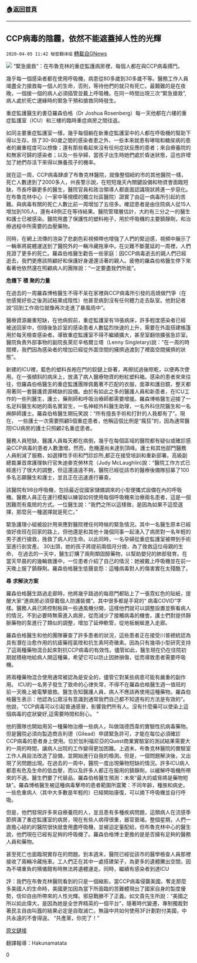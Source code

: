 ###  [:house:返回首頁](https://github.com/ourhimalayas/txt)
---

## CCP病毒的陰霾，依然不能遮蓋掉人性的光輝
`2020-04-05 11:42 秘密翻译组` [轉載自GNews](https://gnews.org/zh-hant/162940/)

![](https://s3-ap-northeast-1.amazonaws.com/news.guo.offload.media/wp-content/uploads/2020/04/05114118/CCP%E7%97%85%E6%AF%92%E7%9A%84%E9%98%B4%E9%9C%BE%EF%BC%8C%E4%BE%9D%E7%84%B6%E4%B8%8D%E8%83%BD%E9%81%AE%E7%9B%96%E6%8E%89%E4%BA%BA%E6%80%A7%E7%9A%84%E5%85%89%E8%BE%89.jpg)
“緊急搶救“：在布魯克林的重症監護病房裡，每個人都在與CCP病毒搏鬥。

幾乎每一個感染者都在使用呼吸機，病患從80多歲到30多歲不等。醫務工作人員竭盡全力搶救每一個人的生命，否則，等待他們的就只有死亡。最艱難的是在夜晚，一個接一個的病人必須插管並戴上呼吸機。在同一時間出現三次“緊急搶救”,病人處於死亡邊緣時的緊急干預和搶救同時發生。

重症監護醫生約書亞羅森伯格（Dr Joshua Rosenberg）每一天他都在六樓的重症監護室（ICU）和三樓的臨時重症病房之間往返。

如同主要重症監護室一樣，幾乎每個躺在新重症監護室中的人都在呼吸機的幫助下得以生存。除了30-80歲之間的感染者患之外，一些本來就患有哮喘和糖尿病的患者的嚴重程度可以想像；還有那些看起來沒有任何症狀反應的患者；來自療養院的和無家可歸的感染者；以及一些孕婦，當孩子出生時她們處於昏迷狀態，這也許增加了她們存活下來得以撫養孩子的機率。

就在這一周，CCP病毒肆虐了布魯克林醫院，就像整個紐約市的其他醫院一樣，死亡人數達到了2000多人，州長警示說，在短短幾天內關鍵設備和物資會面臨短缺，市長呼籲更多的醫生，醫院官員和政治領導人都直面認識現狀將進一步惡化。在布魯克林中心（一家中等規模的獨立社區醫院）證實了由這一病毒所引起的苦難。與病毒有關的死亡人數比前一周增加了五倍多。確認患者是由住院病人從15人增加到105人，還有48例正在等待結果。醫院管理層估計，大約有三分之一的醫生和護士已被感染。醫院用盡了保護性的塑料袍子，用於呼吸機的主要鎮靜劑，和治療過程中所需要的血壓藥物。

同時，在網上流傳的渲染了悲劇色彩視頻帶也增強了人們的緊迫感，視頻中展示了一輛車將屍體運送到了醫院外的一輛冷藏拖車中。在災難不斷蔓延的一周裡，人們見證了更多的死亡。羅森伯格醫生勸告一些家庭：因CCP病毒逝去的親人們已經逝去，我們更應該照顧好和保護好身邊還活著的親人。疲倦的羅森伯格醫生停下來看著他依然還在照顧病人的團隊說：“一定要盡我們所能”。

**危機下** **積** **聚的力量**

在過去的一周羅森博格醫生不得不呆在家裡與CCP病毒所引發的高燒做鬥爭（在他感覺好些之後測試結果成陰性）他甚至病到沒有任何體力走去臥室。他對記者說“回到工作崗位就像再次走進了暴風雨中”。

醫療資源嚴重短缺，在他病假前，重症監護室有18張病床，許多輕度感染者已經被送回家中，但隨後急診室的感染患者人數猛烈快速的上升，需要在外面搭建帳篷用於每天檢查感染者。導致重症監護室不得不繼續擴大，甚至室翻倍擴張急診室。醫院負責外部事物的副院長萊尼辛格爾立塔（Lenny Singletary)說：“在一周的時間裡，我們因為感染者的增加已經從外面空間的擁擠過渡到了裡面空間擁擠的狀態”。

新建的ICU裡，藍色的塑料長袍在門的鉸鏈上掛著，再擦拭過後晾乾，以便再次使用。在一張傾斜的病床上，放滿了病人醫療物資的粉紅塑料箱。感染的患者來來往往，但羅森伯格醫生的重症監護團隊佩戴著不匹配的衣服，面罩和護目鏡，整天都用著同一套醫護資源稀缺的設備。由於有如此之多的醫護人員和新患者，在ICU工作的一些列醫生，護士，藥劑師和呼吸治療師都需要增援。羅森博格醫生迎接了一名足科醫生和她的兩名實習生，一名神經外科醫生助理，一名外科住院醫生和一名麻醉師護士。羅森伯格醫生開玩笑說：“所有擅長手術和打針的人我都有了”。現在， 一些護士一次需要照顧5個重症患者，他稱這個比例是“瘋狂”的，因為通常醫院ICU病房的護士只照顧2名重症患者。

醫務人員短缺，醫護人員每天都在病倒，幾乎在每個區域的醫院都有疑似或確診感染CCP病毒的患者人數激增。然而，危機還尚未達到頂峰。護士和其他部門醫務人員削減了服務，如選擇性手術和門診診所,都正在接受培訓和重新部署。高級副總裁兼首席護理執行官朱迪麥克勞林克（Judy McLaughlin)說：“醫院工作方式已經進行了很大的調整，但這還遠遠不夠，醫院已經從該市的醫療後備隊招募了100多名志願醫生和護士，並且正在迅速進行審查。

該醫院有98台呼吸機，包括最近從國家儲備調來的小型便攜式設備在內的呼吸機。醫務人員正在運行模擬以練習如何使用每個呼吸機來治療兩名患者，這是一個困難而有風險的方式。一位醫生說：“我們之所以這樣做，是因為如果不這麼選擇，那麼另一種選擇就是死亡。”

緊急護理小組被設計用來應對醫院裡任何時候的緊急情況。其中一名醫生原本已經值好夜班在回家的路上，但他還是和其他十幾個同事一起湧入了病房對一名年輕的男子進行搶救，挽救了病人的生命。以此同時，一名孕婦從重症監護室被帶到手術室進行剖宮產。 30出頭，她的孩子將提前兩個月分娩，為了挽救這位母親的生命， 在過去的一天中，醫生訂購了兩劑類固醇藥物，以幫助嬰兒的肺部發育。在當天早晨的的幾輪救護中，一位患者介紹了自己的情況：她被戴上呼吸機並在前一天晚上服了鎮靜劑。羅森伯格醫生低聲哀怨：這種病毒對人的傷害實在太殘酷了。

**尋** **求解決方案**

羅森伯格醫生路過走廊時，他將幾乎路過的每扇門都貼上了一張霓虹色的貼紙，提醒大家“進病房必須穿戴個人防護裝備”。其中很多都是手寫的“ 病毒COVID”字樣。醫務人員已將控制板與一些通風機分開，這樣他們就可以調整設置並察看病人的情況，不到必要時無需進入病房，從而減少了接觸病毒的機會。護士們對提供靜脈藥物的泵進行了類似的調整，增加了延伸軟管，從地板蜿蜒進入走廊。

羅森伯格醫生和他的團隊審查了許多患者的狀況，這些患者正在接受川普總統認為具有潛在治愈作用的抗瘧藥羥氯喹和抗生素阿奇黴素。因為只有幾項小型研究支持了這兩種藥物混合起來對抗CCP病毒的有效性。儘管如此，醫生現在仍在住院初期就積極地給病人開這種藥，希望它可以防止因肺損傷，從而導致患者需要呼吸機。

將兩種藥物混合使用通常被認為是安全的，儘管它對某些病患可能有嚴重的副作用。 ICU的一名男子發生了致命的心律失常，不得不在羅森伯格醫生週一值班的前一天晚上被電擊搶救。醫生告知醫護人員，病人不應該再使用這種藥物。羅森伯格醫生表示：他認為公眾沒有意識到通常我們自己都不知道有的方法是有效的”。他說，“CCP病毒可以引起普通感冒，影響我們所有人。沒有什麼藥可以使染上這個病毒的症狀變好,這需要時間和耐心。 ”

他的團隊也開始用另一種藥物治療一些病人，叫做瑞德西韋的實驗性抗病毒藥物。但是醫院必須向製造商吉利德（Gilead）申請緊急許可，才能在每位必須確診CCP病毒的患者身上使用。位於加利福尼亞的Quest商業實驗室的測試結果需要大約一周的時間，讓病人出院的工作變得更加困難。上週末，布魯克林醫院的實驗室工作人員設法改造了設備，並開始進行自我的檢測。但是，一個問題解決後，又出現了另問題出現。在過去的一周中，醫院一度出現藥物短缺的情況。許多ICU病人都患有危及生命的低血壓，而以及許多人都正在服用的鎮靜劑，以緩解呼吸機所帶來的不適。醫生們要了代替品，羅森伯格醫生預測：未來“最大的威脅將是藥物短缺”。羅森博格醫生被這種病毒擊垮的患者範圍所震驚：不同年齡，種族和病史。一些危重病人（其中大多數是年輕的）已經開始康復，可以摘下呼吸機並自行呼吸。

但是，他們發現許多來自療養院的人，並且患有多種疾病問題，這類病人在流感季節擠滿了重症監護室的病房，現在有些人病得很重，器官衰竭。整個星期，人們一直擔心紐約的醫院很快就會用盡呼吸機，並被迫定量配給，但布魯克林中心的醫生說，他們現在已經有足夠的呼吸機了。羅森伯格博士更擔的是是否擁有足夠的醫務人員和藥物。

甚至死亡也面臨現實存在的問題。到本週末，醫院已經從該市的醫學檢查人員那裡接收了兩輛冷藏拖車。工人們正在其中一處搭建架子，為更多的遺體騰出空間，因為不堪重負的殯儀館有時無法將遺體運走。同時，繼續有感染者到達ICU

評：我們在布魯克林醫院看到的只是一個縮影。當CCP病毒侵襲美國，奪走那麼多美國人的生命時，美國更加因為當下所面臨的苦難體現出了國家自身的製度優勢，信仰自由所帶來的人性光輝。邪惡戰勝不了正義。如文貴先生所說：“美國之所以如此偉大，是因為她是全世界精英的一個平台”，隨著時代變遷，專制獨裁對著民主自由叫囂的結果必定是自取滅亡。無論中共如何使用3F計劃對付美國，中共永遠的不會得逞。 “共產黨，你完了！”

[原文鏈接](https://www.nytimes.com/2020/04/04/nyregion/coronavirus-hospital-brooklyn.html)

翻譯報導：Hakunamatata

0
